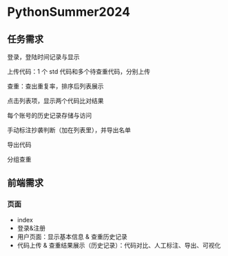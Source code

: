 # PythonSummer2024

## 任务需求

登录，登陆时间记录与显示

上传代码：1 个 std 代码和多个待查重代码，分别上传

查重：查出重复率，排序后列表展示

点击列表项，显示两个代码比对结果

每个账号的历史记录存储与访问

手动标注抄袭判断（加在列表里），并导出名单

导出代码

分组查重





## 前端需求

### 页面

+ index
+ 登录&注册
+ 用户页面：显示基本信息 & 查重历史记录
+ 代码上传  &  查重结果展示（历史记录）：代码对比、人工标注、导出、可视化

